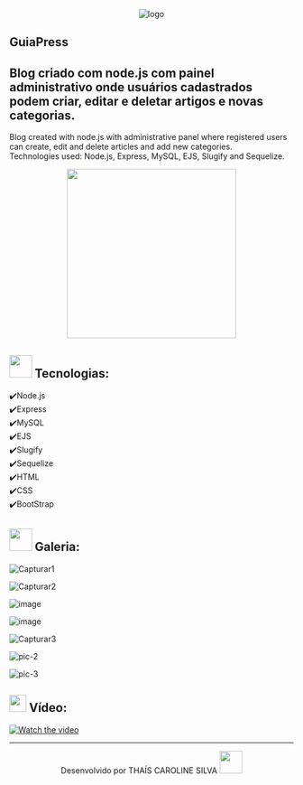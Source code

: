 <div align="center">
  
![logo](https://user-images.githubusercontent.com/76595905/163720995-b1fbb3c6-7879-4b34-b611-5096e25d4bec.PNG)  
  
</div>


GuiaPress
---
Blog criado com node.js com painel administrativo onde usuários cadastrados podem criar, editar e deletar artigos e novas categorias.<br>
---
Blog created with node.js with administrative panel where registered users can create, edit and delete articles and add new categories.<br>
Technologies used: Node.js, Express, MySQL, EJS, Slugify and Sequelize.

<div align="center">
  
<img src="https://github.com/Caroline-Thais/guiaPress/blob/master/Animacao.gif" height="300" />
  
</div>


<img src="https://cdn-icons.flaticon.com/png/512/6106/premium/6106900.png?token=exp=1650219156~hmac=79629928bf8874135551d7532c46876b" height="40em"> Tecnologias:
---

✔️Node.js<br>
✔️Express<br>
✔️MySQL<br>
✔️EJS<br>
✔️Slugify<br>
✔️Sequelize<br>
✔️HTML<br>
✔️CSS<br>
✔️BootStrap<br>



<img src="https://img.icons8.com/plasticine/344/stack-of-photos.png" height="40em"> Galeria:
---


![Capturar1](https://user-images.githubusercontent.com/76595905/152989004-d9b17bd4-faa3-4c70-9ca1-cdea9aabbffc.PNG)

![Capturar2](https://user-images.githubusercontent.com/76595905/152989040-bdc07ccf-79cd-43f4-93b5-538ca14a36c9.PNG)

![image](https://user-images.githubusercontent.com/76595905/151465652-ea54e271-63ae-4e22-8b87-f1efb920be00.png)

![image](https://user-images.githubusercontent.com/76595905/151465840-5451ce7e-861e-40a8-b04d-86e2b9337ee2.png)

![Capturar3](https://user-images.githubusercontent.com/76595905/152989292-3482ad26-d178-46b4-a0c7-8e7494b6fc47.PNG)

![pic-2](https://user-images.githubusercontent.com/76595905/151467177-e5bf8cb9-c2f9-4933-be25-c13f92e67613.PNG)

![pic-3](https://user-images.githubusercontent.com/76595905/151467185-8df06125-74a9-4ce0-8e0c-26c7ba8e5f32.PNG)


<img src="https://img.icons8.com/external-justicon-lineal-color-justicon/344/external-video-notifications-justicon-lineal-color-justicon.png" height="30em"> Vídeo:
---

[![Watch the video](https://user-images.githubusercontent.com/76595905/153665218-090e21da-abd3-4f5f-95c5-dd578a0f4524.PNG)](https://www.youtube.com/watch?v=6q2BV7f6mSA)

---
<div align="center">
Desenvolvido por THAÍS CAROLINE SILVA 
<img src="https://cdn-icons-png.flaticon.com/512/2618/2618497.png" height="40em"> 
</div>

